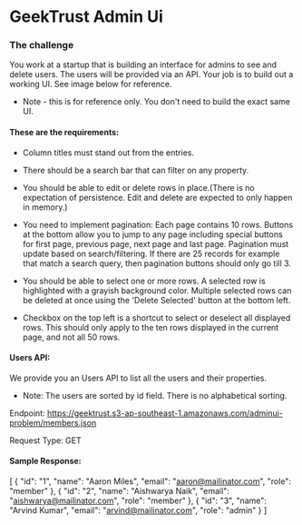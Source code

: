 
# GeekTrust Admin Ui

### The challenge

You work at a startup that is building an interface for admins to see and delete users. The users will be provided via an API. Your job is to build out a working UI. See image below for reference.

- Note - this is for reference only. You don't need to build the exact same UI.

#### These are the requirements:

- Column titles must stand out from the entries.

- There should be a search bar that can filter on any property.

- You should be able to edit or delete rows in place.(There is no expectation of persistence. Edit and   delete are expected to only happen in memory.)

- You need to implement pagination: Each page contains 10 rows. Buttons at the bottom allow you to jump to any page including special buttons for first page, previous page, next page and last page. Pagination must update based on search/filtering. If there are 25 records for example that match a search query, then pagination buttons should only go till 3.

- You should be able to select one or more rows. A selected row is highlighted with a grayish background color. Multiple selected rows can be deleted at once using the 'Delete Selected' button at the bottom left.

- Checkbox on the top left is a shortcut to select or deselect all displayed rows. This should only apply to the ten rows displayed in the current page, and not all 50 rows.

#### Users API:

We provide you an Users API to list all the users and their properties.

- Note: The users are sorted by id field. There is no alphabetical sorting.

Endpoint: https://geektrust.s3-ap-southeast-1.amazonaws.com/adminui-problem/members.json

Request Type: GET

#### Sample Response:

[ { "id": "1", "name": "Aaron Miles", "email": "aaron@mailinator.com", "role": "member" }, { "id": "2", "name": "Aishwarya Naik", "email": "aishwarya@mailinator.com", "role": "member" }, { "id": "3", "name": "Arvind Kumar", "email": "arvind@mailinator.com", "role": "admin" } ]